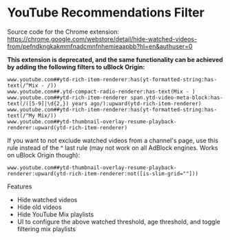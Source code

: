 # YouTube Recommendations Filter

Source code for the Chrome extension: https://chrome.google.com/webstore/detail/hide-watched-videos-from/pefndkngkakmmfnadcmnfnhemieaapbb?hl=en&authuser=0

**This extension is deprecated, and the same functionality can be achieved by adding the following filters to uBlock Origin:**

```
www.youtube.com##ytd-rich-item-renderer:has(yt-formatted-string:has-text(/^Mix - /))
www.youtube.com##.ytd-compact-radio-renderer:has-text(Mix - )
www.youtube.com##ytd-rich-item-renderer span.ytd-video-meta-block:has-text(/([5-9]|\d{2,}) years ago/):upward(ytd-rich-item-renderer)
www.youtube.com##ytd-rich-item-renderer:has(yt-formatted-string:has-text(/^My Mix/))
www.youtube.com##ytd-thumbnail-overlay-resume-playback-renderer:upward(ytd-rich-item-renderer)
```

If you want to not exclude watched videos from a channel's page, use this rule instead of the ^ last rule (may not work on all AdBlock engines. Works on uBlock Origin though):
```
www.youtube.com##ytd-thumbnail-overlay-resume-playback-renderer:upward(ytd-rich-item-renderer:not([is-slim-grid=""]))
```


Features
- Hide watched videos
- Hide old videos
- Hide YouTube Mix playlists
- UI to configure the above watched threshold, age threshold, and toggle filtering mix playlists
